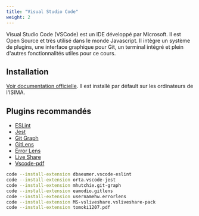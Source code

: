 ```yaml
---
title: "Visual Studio Code"
weight: 2
---
```


Visual Studio Code (VSCode) est un IDE développé par Microsoft. Il est Open Source et très utilisé dans le monde Javascript. Il intègre un système de plugins, une interface graphique pour Git, un terminal intégré et plein d'autres fonctionnalités utiles pour ce cours.

## Installation

[Voir documentation officielle](https://code.visualstudio.com/). 
Il est installé par défault sur les ordinateurs de l'ISIMA.

## Plugins recommandés

 - [ESLint](https://marketplace.visualstudio.com/items?itemName=dbaeumer.vscode-eslint)
 - [Jest](https://marketplace.visualstudio.com/items?itemName=Orta.vscode-jest)
 - [Git Graph](https://marketplace.visualstudio.com/items?itemName=mhutchie.git-graph)
 - [GitLens](https://marketplace.visualstudio.com/items?itemName=eamodio.gitlens)
 - [Error Lens](https://marketplace.visualstudio.com/items?itemName=usernamehw.errorlens)
 - [Live Share](https://marketplace.visualstudio.com/items?itemName=MS-vsliveshare.vsliveshare-pack)
 - [Vscode-pdf](https://marketplace.visualstudio.com/items?itemName=tomoki1207.pdf)

```sh
code --install-extension dbaeumer.vscode-eslint
code --install-extension orta.vscode-jest
code --install-extension mhutchie.git-graph
code --install-extension eamodio.gitlens
code --install-extension usernamehw.errorlens
code --install-extension MS-vsliveshare.vsliveshare-pack
code --install-extension tomoki1207.pdf
```
